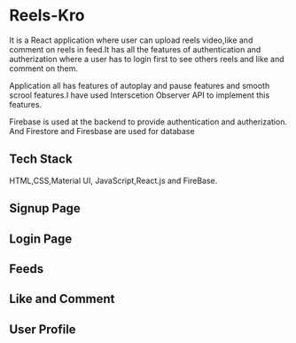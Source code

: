 # Reels-Kro

It is a React application where user can upload reels video,like and comment on reels in feed.It has all the features of authentication and autherization where a user has to login first to see others reels and like and comment on them.

Application all has features of autoplay and pause features and smooth scrool features.I have used Interscetion Observer API to implement this features.

Firebase is used at the backend to provide authentication and autherization. And Firestore and Firesbase are used for database

## Tech Stack
HTML,CSS,Material UI, JavaScript,React.js and FireBase.

## Signup Page


## Login Page

## Feeds

## Like and Comment

## User Profile
